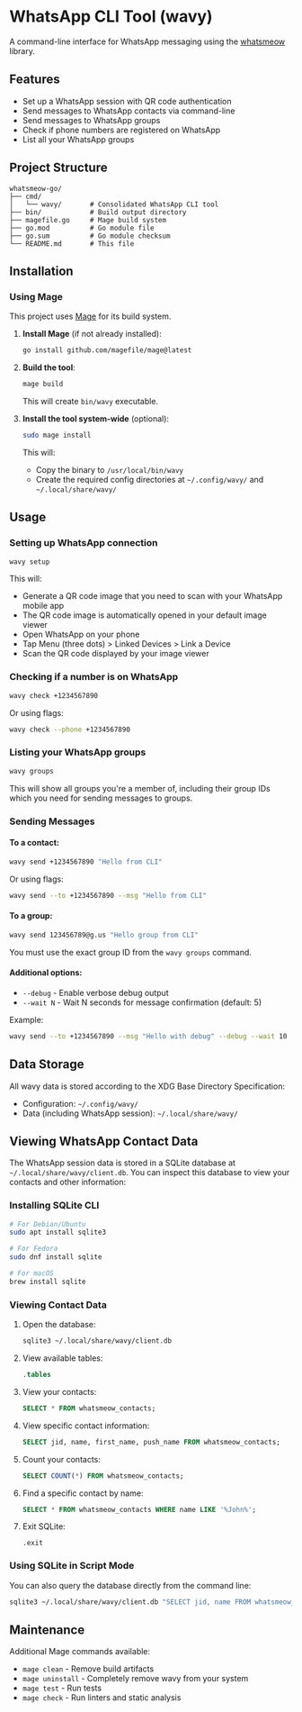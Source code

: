 # WhatsApp CLI Tool (wavy)

A command-line interface for WhatsApp messaging using the [whatsmeow](https://github.com/tulir/whatsmeow) library.

## Features

- Set up a WhatsApp session with QR code authentication
- Send messages to WhatsApp contacts via command-line
- Send messages to WhatsApp groups
- Check if phone numbers are registered on WhatsApp
- List all your WhatsApp groups

## Project Structure

```
whatsmeow-go/
├── cmd/
│   └── wavy/       # Consolidated WhatsApp CLI tool
├── bin/            # Build output directory
├── magefile.go     # Mage build system
├── go.mod          # Go module file
├── go.sum          # Go module checksum
└── README.md       # This file
```

## Installation

### Using Mage

This project uses [Mage](https://magefile.org/) for its build system.

1. **Install Mage** (if not already installed):

   ```bash
   go install github.com/magefile/mage@latest
   ```

2. **Build the tool**:

   ```bash
   mage build
   ```

   This will create `bin/wavy` executable.

3. **Install the tool system-wide** (optional):

   ```bash
   sudo mage install
   ```

   This will:

   - Copy the binary to `/usr/local/bin/wavy`
   - Create the required config directories at `~/.config/wavy/` and `~/.local/share/wavy/`

## Usage

### Setting up WhatsApp connection

```bash
wavy setup
```

This will:

- Generate a QR code image that you need to scan with your WhatsApp mobile app
- The QR code image is automatically opened in your default image viewer
- Open WhatsApp on your phone
- Tap Menu (three dots) > Linked Devices > Link a Device
- Scan the QR code displayed by your image viewer

### Checking if a number is on WhatsApp

```bash
wavy check +1234567890
```

Or using flags:

```bash
wavy check --phone +1234567890
```

### Listing your WhatsApp groups

```bash
wavy groups
```

This will show all groups you're a member of, including their group IDs which you need for sending messages to groups.

### Sending Messages

#### To a contact:

```bash
wavy send +1234567890 "Hello from CLI"
```

Or using flags:

```bash
wavy send --to +1234567890 --msg "Hello from CLI"
```

#### To a group:

```bash
wavy send 123456789@g.us "Hello group from CLI"
```

You must use the exact group ID from the `wavy groups` command.

#### Additional options:

- `--debug` - Enable verbose debug output
- `--wait N` - Wait N seconds for message confirmation (default: 5)

Example:

```bash
wavy send --to +1234567890 --msg "Hello with debug" --debug --wait 10
```

## Data Storage

All wavy data is stored according to the XDG Base Directory Specification:

- Configuration: `~/.config/wavy/`
- Data (including WhatsApp session): `~/.local/share/wavy/`

## Viewing WhatsApp Contact Data

The WhatsApp session data is stored in a SQLite database at `~/.local/share/wavy/client.db`. You can inspect this database to view your contacts and other information:

### Installing SQLite CLI

```bash
# For Debian/Ubuntu
sudo apt install sqlite3

# For Fedora
sudo dnf install sqlite

# For macOS
brew install sqlite
```

### Viewing Contact Data

1. Open the database:

   ```bash
   sqlite3 ~/.local/share/wavy/client.db
   ```

2. View available tables:

   ```sql
   .tables
   ```

3. View your contacts:

   ```sql
   SELECT * FROM whatsmeow_contacts;
   ```

4. View specific contact information:

   ```sql
   SELECT jid, name, first_name, push_name FROM whatsmeow_contacts;
   ```

5. Count your contacts:

   ```sql
   SELECT COUNT(*) FROM whatsmeow_contacts;
   ```

6. Find a specific contact by name:

   ```sql
   SELECT * FROM whatsmeow_contacts WHERE name LIKE '%John%';
   ```

7. Exit SQLite:

   ```
   .exit
   ```

### Using SQLite in Script Mode

You can also query the database directly from the command line:

```bash
sqlite3 ~/.local/share/wavy/client.db "SELECT jid, name FROM whatsmeow_contacts"
```

## Maintenance

Additional Mage commands available:

- `mage clean` - Remove build artifacts
- `mage uninstall` - Completely remove wavy from your system
- `mage test` - Run tests
- `mage check` - Run linters and static analysis
